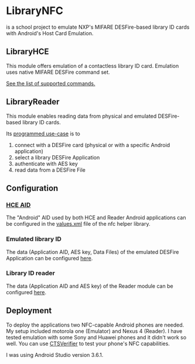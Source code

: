 # LibraryNFC
is a school project to emulate NXP's MIFARE DESFire-based library ID cards with Android's Host Card Emulation.

## LibraryHCE
This module offers emulation of a contactless library ID card. Emulation uses native MIFARE DESFire command set.

[See the list of supported commands.](nfc/src/main/java/com/piotrekwitkowski/nfc/desfire/Commands.java)

## LibraryReader
This module enables reading data from physical and emulated DESFire-based library ID cards.

Its [programmed use-case](LibraryReader/src/main/java/com/piotrekwitkowski/libraryreader) is to 
1. connect with a DESFire card (physical or with a specific Android application)
2. select a library DESFire Application
3. authenticate with AES key
4. read data from a DESFire File

## Configuration

### [HCE AID](https://developer.android.com/guide/topics/connectivity/nfc/hce#ManifestDeclaration)
The "Android" AID used by both HCE and Reader Android applications can be configured in the [values.xml](nfc/src/main/res/values.xml) file of the nfc helper library.

### Emulated library ID
The data (Application AID, AES key, Data Files) of the emulated DESFire Application can be configured [here](LibraryHCE/src/main/java/com/piotrekwitkowski/libraryhce/application).

### Library ID reader
The data (Application AID and AES key) of the Reader module can be configured [here](LibraryReader/src/main/java/com/piotrekwitkowski/libraryreader/LibraryReader.java).

## Deployment
To deploy the applications two NFC-capable Android phones are needed. My setup included motorola one (Emulator) and Nexus 4 (Reader). I have tested emulation with some Sony and Huawei phones and it didn't work so well. You can use [CTSVerifier](https://source.android.com/compatibility/cts/verifier) to test your phone's NFC capabilities.

I was using Android Studio version 3.6.1.
